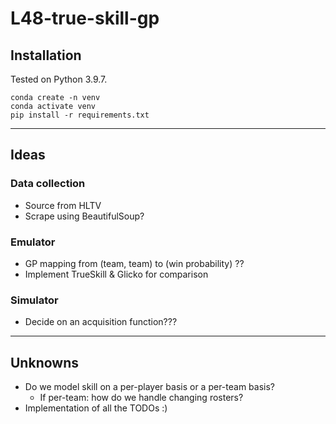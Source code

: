 # L48-true-skill-gp


## Installation

Tested on Python 3.9.7.

```
conda create -n venv
conda activate venv
pip install -r requirements.txt
```

---

## Ideas

### Data collection
- Source from HLTV
- Scrape using BeautifulSoup?

### Emulator
- GP mapping from (team, team) to (win probability) ??
- Implement TrueSkill & Glicko for comparison

### Simulator
- Decide on an acquisition function???

---

## Unknowns
- Do we model skill on a per-player basis or a per-team basis?
  - If per-team: how do we handle changing rosters?
- Implementation of all the TODOs :)
